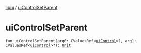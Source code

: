 [libui](index.md) / [uiControlSetParent](./ui-control-set-parent.md)

# uiControlSetParent

`fun uiControlSetParent(arg0: CValuesRef<`[`uiControl`](ui-control/index.md)`>?, arg1: CValuesRef<`[`uiControl`](ui-control/index.md)`>?): `[`Unit`](https://kotlinlang.org/api/latest/jvm/stdlib/kotlin/-unit/index.html)